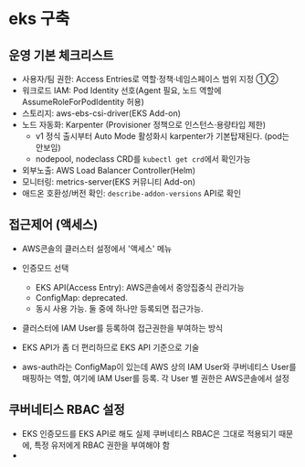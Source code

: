 # eks 구축

## 운영 기본 체크리스트

- 사용자/팀 권한: Access Entries로 역할·정책·네임스페이스 범위 지정 ①②
- 워크로드 IAM: Pod Identity 선호(Agent 필요, 노드 역할에 AssumeRoleForPodIdentity 허용)
- 스토리지: aws-ebs-csi-driver(EKS Add-on)
- 노드 자동화: Karpenter (Provisioner 정책으로 인스턴스·용량타입 제한)
  - v1 정식 출시부터 Auto Mode 활성화시 karpenter가 기본탑재된다. (pod는 안보임)
  - nodepool, nodeclass CRD를 `kubectl get crd`에서 확인가능
- 외부노출: AWS Load Balancer Controller(Helm)
- 모니터링: metrics-server(EKS 커뮤니티 Add-on)
- 애드온 호환성/버전 확인: `describe-addon-versions` API로 확인

## 접근제어 (액세스)

- AWS콘솔의 클러스터 설정에서 '액세스' 메뉴
- 인증모드 선택
  - EKS API(Access Entry): AWS콘솔에서 중앙집중식 관리가능
  - ConfigMap: deprecated. 
  - 동시 사용 가능. 둘 중에 하나만 등록되면 접근가능.
- 클러스터에 IAM User를 등록하여 접근권한을 부여하는 방식
- EKS API가 좀 더 편리하므로 EKS API 기준으로 기술

- aws-auth라는 ConfigMap이 있는데 AWS 상의 IAM User와 쿠버네티스 User를 매핑하는 역할, 여기에 IAM User를 등록. 각 User 별 권한은 AWS콘솔에서 설정

## 쿠버네티스 RBAC 설정

- EKS 인증모드를 EKS API로 해도 실제 쿠버네티스 RBAC은 그대로 적용되기 때문에, 특정 유저에게 RBAC 권한을 부여해야 함
- 